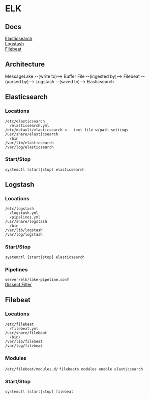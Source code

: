 # ELK
## Docs
[Elasticsearch][1e]  
[Logstash][3l]  
[Filebeat][2f]  
## Architecture
MessageLake --(write to)--> Buffer File --(ingested by)--> Filebeat --(parsed by)--> Logstash --(saved to)--> Elasticsearch
## Elasticsearch
### Locations
```
/etc/elasticsearch
  /elasticsearch.yml
/etc/default/elasticsearch <-- text file w/path settings
/usr/share/elasticsearch
  /bin
/var/lib/elasticsearch
/var/log/elasticsearch
```
### Start/Stop
`systemctl [start|stop] elasticsearch`

## Logstash
### Locations
```
/etc/logstash
  /logstash.yml
  /pipelines.yml
/usr/share/logstash
  /bin
/var/lib/logstash
/var/log/logstash
```
### Start/Stop
`systemctl [start|stop] elasticsearch`
### Pipelines
`server/elk/lake-pipeline.conf`  
[Dissect Filter](https://www.elastic.co/guide/en/logstash/current/plugins-filters-dissect.html)

## Filebeat
### Locations
```
/etc/filebeat
  /filebeat.yml
/usr/share/filebeat
  /bin/
/var/lib/filebeat
/var/log/filebeat
```
### Modules
`/etc/filebeat/modules.d/`
`filebeats modules enable elasticsearch`
### Start/Stop
`systemctl [start|stop] filebeat`



[1e]: https://www.elastic.co/guide/en/elasticsearch/reference/current/index.html
[2f]: https://www.elastic.co/guide/en/beats/filebeat/current/index.html
[3l]: https://www.elastic.co/guide/en/logstash/current/index.html